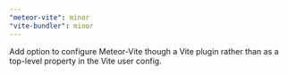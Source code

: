 ```yaml
---
"meteor-vite": minor
"vite-bundler": minor
---
```


Add option to configure Meteor-Vite though a Vite plugin rather than as a top-level property in the Vite user config.
